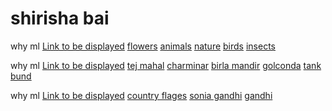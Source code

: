 # shirisha bai
why ml
[Link to be displayed](Actual_Link)
[flowers](https://tse1.mm.bing.net/th?id=OIP.PuPWrQGLcGccVqXE4PHsWAHaEo&pid=Api&P=0&h=180)
[animals](https://blog.mystart.com/wp-content/uploads/shutterstock_474088519-e1527778355375.jpg)
[nature](https://th.bing.com/th/id/OIP.vggFhcDaZAZ0BLI1MKgUzgHaD-?rs=1&pid=ImgDetMain)
[birds](https://th.bing.com/th/id/OIP.SgpGFQs8MGDVB04dkrAx9wHaFD?w=3000&h=2048&rs=1&pid=ImgDetMain)
[insects](https://th.bing.com/th/id/OIP.ZJzPtEdLSg6pQ5lYfOJggAHaE6?rs=1&pid=ImgDetMain)




why ml
[Link to be displayed](Actual_Link)
[tej mahal](https://th.bing.com/th/id/OIP.g542xv4xAJmCCDbMu3UGkgHaGC?w=195&h=180&c=7&r=0&o=5&pid=1.7)
[charminar](https://wallpaperaccess.com/full/4495724.jpg)
[birla mandir](https://th.bing.com/th/id/OIP.0chzL_6r-f5xXyop92YsSAHaGr?rs=1&pid=ImgDetMain)
[golconda](https://th.bing.com/th/id/OIP.BgjC6E1EWNHsv-9uBA7vSQHaE4?rs=1&pid=ImgDetMain)
[tank bund](https://th.bing.com/th/id/OIP.xE1-rZD1n6iUO_vkDSOwuQHaE8?w=270&h=180&c=7&r=0&o=5&pid=1.7)




why ml
[Link to be displayed](Actual_Link)
[country flages](https://encrypted-tbn0.gstatic.com/images?q=tbn:ANd9GcRVf1_lFBjxrmjnFWIETAjeU2Zp6I0H84dlCw&s)
[sonia gandhi](https://cdn.britannica.com/36/138936-004-BD24D2DE/Sonia-Gandhi.jpg)
[gandhi](https://www.google.com/imgres?q=hd%20mahatma%20gandhi%20img&imgurl=https%3A%2F%2Fc4.wallpaperflare.com%2Fwallpaper%2F1004%2F318%2F342%2F4k-tricolor-popular-quotes-mahatma-gandhi-wallpaper-preview.jpg&imgrefurl=https%3A%2F%2Fwww.wallpaperflare.com%2Fsearch%3Fwallpaper%3Dmahatma%2Bgandhi&docid=gHUaql5sSyGOkM&tbnid=BrH2bqiaoDr5fM&vet=12ahUKEwjB6t73vOWJAxWmyzgGHUZbC5wQM3oECDcQAA..i&w=728&h=518&hcb=2&ved=2ahUKEwjB6t73vOWJAxWmyzgGHUZbC5wQM3oECDc)
